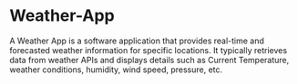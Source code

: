 # Weather-App
A Weather App is a software application that provides real-time and forecasted weather information for specific locations. It typically retrieves data from weather APIs and displays details such as Current Temperature, weather conditions, humidity, wind speed, pressure, etc.
